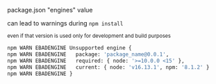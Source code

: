 package.json "engines" value

can lead to warnings during `npm install`

<small>
  even if that version is used only for development and build purposes
</small>

```bash
npm WARN EBADENGINE Unsupported engine {
npm WARN EBADENGINE   package: 'package_name@0.0.1',
npm WARN EBADENGINE   required: { node: '>=10.0.0 <15' },
npm WARN EBADENGINE   current: { node: 'v16.13.1', npm: '8.1.2' }
npm WARN EBADENGINE }
```

<aside class="notes">
</aside>

